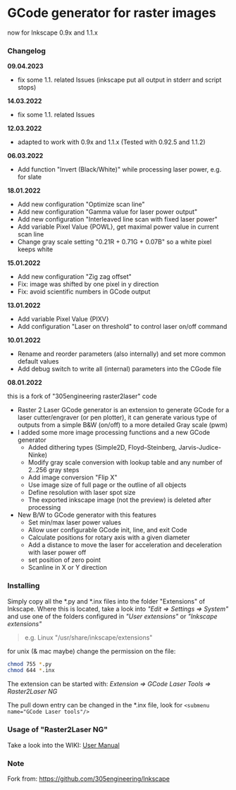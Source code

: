# GCode generator for raster images

now for Inkscape 0.9x and 1.1.x

### Changelog

**09.04.2023**

* fix some 1.1. related Issues (inkscape put all output in stderr and script stops)

**14.03.2022**

- fix some 1.1. related Issues

**12.03.2022**

- adapted to work with 0.9x and 1.1.x (Tested with 0.92.5 and 1.1.2)

**06.03.2022**

- Add function "Invert (Black/White)" while processing laser power, e.g. for slate

**18.01.2022**

* Add new configuration "Optimize scan line"
* Add new configuration "Gamma value for laser power output"
* Add new configuration "Interleaved line scan with fixed laser power"
* Add variable Pixel Value {POWL}, get maximal power value in current scan line
* Change gray scale setting "0.21R + 0.71G + 0.07B" so a white pixel keeps white

**15.01.2022**

* Add new configuration "Zig zag offset"
* Fix: image was shifted by one pixel in y direction
* Fix: avoid scientific numbers in GCode output

**13.01.2022**

* Add variable Pixel Value {PIXV} 
* Add configuration "Laser on threshold" to control laser on/off command

**10.01.2022**

* Rename and reorder parameters (also internally) and set more common default values
* Add debug switch to write all (internal) parameters into the CGode file

**08.01.2022**

this is a fork of "305engineering raster2laser" code

- Raster 2 Laser GCode generator is an extension to generate GCode for a laser cutter/engraver (or pen plotter), it can generate various type of outputs from a simple B&W (on/off) to a more detailed Gray scale (pwm)
- I added some more image processing functions and a new GCode generator
  - Added  dithering types (Simple2D, Floyd–Steinberg, Jarvis-Judice-Ninke)
  - Modify gray scale conversion with lookup table and any number of 2..256 gray steps
  - Add image conversion "Flip X"
  - Use image size of full page or the outline of all objects
  - Define resolution with laser spot size
  - The exported inkscape image (not the preview) is deleted after processing
- New B/W to GCode generator with this features
  - Set min/max laser power values
  - Allow user configurable GCode init, line, and exit Code
  - Calculate positions for rotary axis with a given diameter
  - Add a distance to move the laser for acceleration and deceleration with laser power off
  - set position of zero point
  - Scanline in X or Y direction


### Installing

Simply copy all the *.py and *.inx files into the folder "Extensions" of Inkscape. Where this is located, take a look into *"Edit => Settings => System"* and use one of the folders configured in *"User extensions"* or *"Inkscape extensions"*

> e.g. Linux  "/usr/share/inkscape/extensions" 


for unix (& mac maybe) change the permission on the file:

```bash
chmod 755 *.py
chmod 644 *.inx
```

The extension can be started with: *Extension => GCode Laser Tools => Raster2Laser NG*

The pull down entry can be changed in the *.inx file, look for `<submenu name="GCode Laser tools"/>`

### Usage of "Raster2Laser NG"

Take a look into the WIKI: [User Manual](https://github.com/rktech-de/Inkscape/wiki/User-Manual)

### Note

Fork from: https://github.com/305engineering/Inkscape
